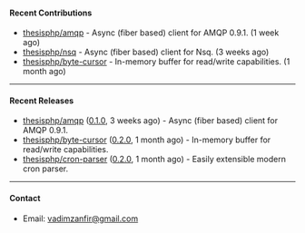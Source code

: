 #### Recent Contributions

- [thesisphp/amqp](https://github.com/thesisphp/amqp) - Async (fiber based) client for AMQP 0.9.1. (1 week ago)
- [thesisphp/nsq](https://github.com/thesisphp/nsq) - Async (fiber based) client for Nsq. (3 weeks ago)
- [thesisphp/byte-cursor](https://github.com/thesisphp/byte-cursor) - In-memory buffer for read/write capabilities. (1 month ago)

---

#### Recent Releases

- [thesisphp/amqp](https://github.com/thesisphp/amqp) ([0.1.0](https://github.com/thesisphp/amqp/releases/tag/0.1.0), 3 weeks ago) - Async (fiber based) client for AMQP 0.9.1.
- [thesisphp/byte-cursor](https://github.com/thesisphp/byte-cursor) ([0.2.0](https://github.com/thesisphp/byte-cursor/releases/tag/0.2.0), 1 month ago) - In-memory buffer for read/write capabilities.
- [thesisphp/cron-parser](https://github.com/thesisphp/cron-parser) ([0.2.0](https://github.com/thesisphp/cron-parser/releases/tag/0.2.0), 1 month ago) - Easily extensible modern cron parser.

---

#### Contact

- Email: [vadimzanfir@gmail.com](mailto://vadimzanfir@gmail.com)
